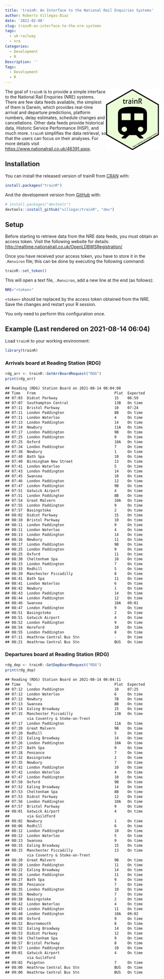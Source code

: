 ```yaml
---
title: 'trainR: An Interface to the National Rail Enquiries Systems'
author: Roberto Villegas-Diaz
date: '2021-02-08'
slug: trainR-an-interface-to-the-nre-systems
tags:
  - uk-railway
  - nre
Categories:
  - Development
  - R
Description: ''
Tags:
  - Development
  - R
---
```


<img src="https://raw.githubusercontent.com/villegar/trainR/main/inst/images/logo.png" alt="logo" align="right" height=200px/>

The goal of `trainR` is to provide a simple interface to the 
National Rail Enquiries (NRE) systems. There are few data feeds 
available, the simplest of them is Darwin, which provides real-time 
arrival and departure predictions, platform numbers, delay estimates, 
schedule changes and cancellations. Other data feeds provide historical 
data, Historic Service Performance (HSP), and much more. `trainR` 
simplifies the data retrieval, so that the users can focus on their 
analyses. For more details visit 
https://www.nationalrail.co.uk/46391.aspx.

## Installation

You can install the released version of trainR from [CRAN](https://CRAN.R-project.org) with:

``` r
install.packages("trainR")
```

And the development version from [GitHub](https://github.com/) with:

``` r
# install.packages("devtools")
devtools::install_github("villegar/trainR", "dev")
```

## Setup
Before starting to retrieve data from the NRE data feeds, you must obtain an access token. 
Visit the following website for details: http://realtime.nationalrail.co.uk/OpenLDBWSRegistration/

Once you have received your access token, you have to store it in the `.Renviron` file; this can be 
done by executing the following command:


```r
trainR::set_token()
```

This will open a text file, `.Renviron`, add a new line at the end (as follows):

```bash
NRE="<token>"
```

`<token>` should be replaced by the access token obtained from the NRE. Save the changes and restart 
your R session.

You only need to perform this configuration once.

## Example (Last rendered on 2021-08-14 06:04)

Load `trainR` to your working environment:

```r
library(trainR)
```

### Arrivals board at Reading Station (RDG)


```r
rdg_arr <- trainR::GetArrBoardRequest("RDG")
print(rdg_arr)
```

```
## Reading (RDG) Station Board on 2021-08-14 06:04:08
## Time   From                                    Plat  Expected
## 07:03  Didcot Parkway                          15    06:59
## 07:07  Southampton Central                     13B   On time
## 07:11  Bristol Parkway                         10    07:24
## 07:11  London Paddington                       8B    On time
## 07:11  London Waterloo                         4     On time
## 07:13  London Paddington                       14    On time
## 07:14  Newbury                                 11A   On time
## 07:17  London Paddington                       9B    On time
## 07:25  London Paddington                       9     On time
## 07:25  Oxford                                  10A   On time
## 07:34  London Paddington                       7     On time
## 07:38  Newbury                                 1     On time
## 07:40  Bath Spa                                10    On time
## 07:40  Birmingham New Street                   13    On time
## 07:41  London Waterloo                         5     On time
## 07:43  London Paddington                       14    On time
## 07:45  Swansea                                 10    On time
## 07:46  London Paddington                       12    On time
## 07:47  London Paddington                       9B    On time
## 07:51  Gatwick Airport                         4     On time
## 07:51  London Paddington                       8B    On time
## 07:54  Great Malvern                           10A   On time
## 07:55  London Paddington                       9     On time
## 07:57  Basingstoke                             2     On time
## 08:02  Didcot Parkway                          15    On time
## 08:10  Bristol Parkway                         10    On time
## 08:11  London Paddington                       9     On time
## 08:11  London Waterloo                         4     On time
## 08:13  London Paddington                       14    On time
## 08:16  Newbury                                 11    On time
## 08:17  London Paddington                       9B    On time
## 08:25  London Paddington                       9     On time
## 08:25  Oxford                                  11    On time
## 08:30  Cheltenham Spa                          10    On time
## 08:33  London Paddington                       7     On time
## 08:33  Redhill                                 5     On time
## 08:39  Manchester Piccadilly                   8     On time
## 08:41  Bath Spa                                11    On time
## 08:41  London Waterloo                         6     On time
## 08:42  Newbury                                 1     On time
## 08:43  London Paddington                       14    On time
## 08:44  London Paddington                       12    On time
## 08:46  Swansea                                 10A   09:01
## 08:47  London Paddington                       9     On time
## 08:51  Basingstoke                             2     On time
## 08:51  Gatwick Airport                         4     On time
## 08:52  London Paddington                       9     On time
## 08:54  Hereford                                10    On time
## 08:55  London Paddington                       8     On time
## 07:11  Heathrow Central Bus Stn                -     On time
## 08:21  Heathrow Central Bus Stn                BUS   On time
```

### Departures board at Reading Station (RDG)


```r
rdg_dep <- trainR::GetDepBoardRequest("RDG")
print(rdg_dep)
```

```
## Reading (RDG) Station Board on 2021-08-14 06:04:11
## Time   To                                      Plat  Expected
## 07:12  London Paddington                       10    07:25
## 07:12  London Waterloo                         6     On time
## 07:12  Newbury                                 7B    On time
## 07:13  Swansea                                 8B    On time
## 07:14  Ealing Broadway                         15    On time
## 07:15  Manchester Piccadilly                   13B   On time
##        via Coventry & Stoke-on-Trent           
## 07:17  London Paddington                       11A   On time
## 07:20  Great Malvern                           9B    On time
## 07:20  Redhill                                 5     On time
## 07:22  Ealing Broadway                         14    On time
## 07:26  London Paddington                       10A   On time
## 07:27  Bath Spa                                9     On time
## 07:28  Penzance                                7     On time
## 07:32  Basingstoke                             2     On time
## 07:35  Newbury                                 7     On time
## 07:42  London Paddington                       10    On time
## 07:42  London Waterloo                         4     On time
## 07:47  London Paddington                       10    On time
## 07:50  Oxford                                  9B    On time
## 07:52  Ealing Broadway                         14    On time
## 07:53  Cheltenham Spa                          8B    On time
## 07:53  Didcot Parkway                          12    On time
## 07:56  London Paddington                       10A   On time
## 07:57  Bristol Parkway                         9     On time
## 08:01  Gatwick Airport                         4     On time
##        via Guildford                           
## 08:02  Newbury                                 1     On time
## 08:06  Redhill                                 6     On time
## 08:12  London Paddington                       10    On time
## 08:12  London Waterloo                         5     On time
## 08:13  Swansea                                 9     On time
## 08:15  Ealing Broadway                         15    On time
## 08:15  Manchester Piccadilly                   13    On time
##        via Coventry & Stoke-on-Trent           
## 08:20  Great Malvern                           9B    On time
## 08:20  London Paddington                       11    On time
## 08:22  Ealing Broadway                         14    On time
## 08:26  London Paddington                       11    On time
## 08:27  Bath Spa                                9     On time
## 08:30  Penzance                                7     On time
## 08:35  London Paddington                       10    On time
## 08:35  Newbury                                 7     On time
## 08:38  Basingstoke                             2     On time
## 08:42  London Waterloo                         4     On time
## 08:43  London Paddington                       11    On time
## 08:48  London Paddington                       10A   09:02
## 08:49  Oxford                                  9     On time
## 08:52  Bournemouth                             8     On time
## 08:52  Ealing Broadway                         14    On time
## 08:53  Didcot Parkway                          12    On time
## 08:54  Cheltenham Spa                          9     On time
## 08:57  Bristol Parkway                         8     On time
## 08:57  London Paddington                       10    On time
## 09:01  Gatwick Airport                         4     On time
##        via Guildford                           
## 09:02  Paignton                                7     On time
## 08:00  Heathrow Central Bus Stn                BUS   On time
## 09:00  Heathrow Central Bus Stn                BUS   On time
```
